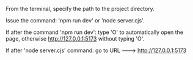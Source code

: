 From the terminal, specify the path to the project directory.

Issue the command: 'npm run dev' or 'node server.cjs'.

If after the command 'npm run dev': type 'O' to automatically open the page, otherwise http://127.0.0.1:5173 without typing 'O'.

If after 'node server.cjs' command: go to URL ---> http://127.0.0.1:5173